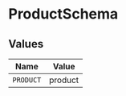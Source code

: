 # ProductSchema


## Values

| Name      | Value     |
| --------- | --------- |
| `PRODUCT` | product   |